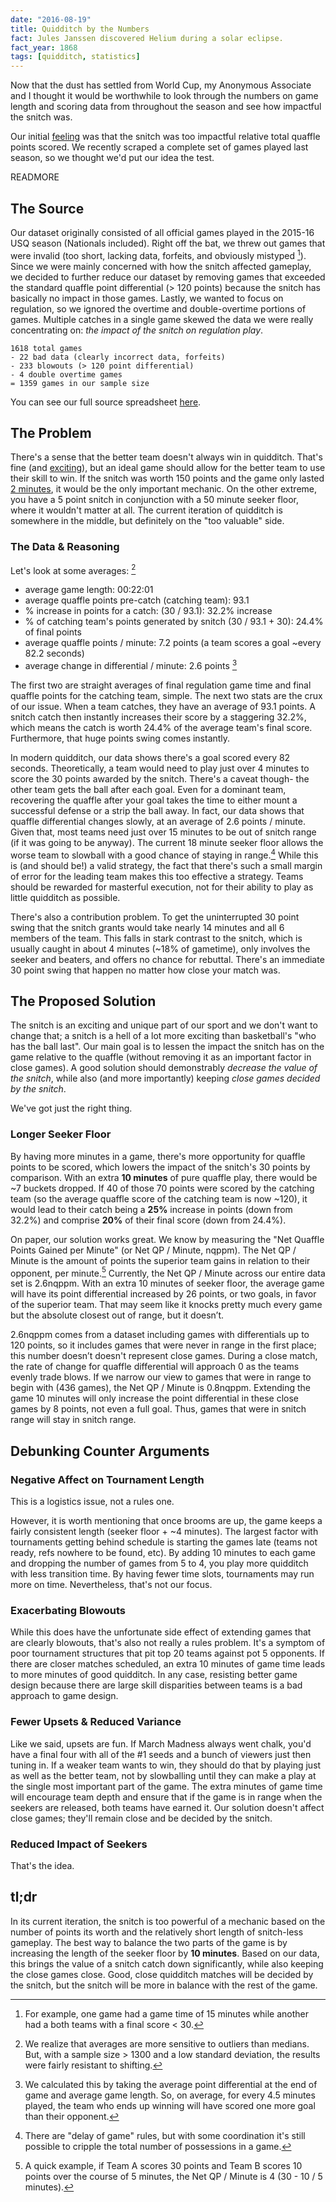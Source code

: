 ```yaml
---
date: "2016-08-19"
title: Quidditch by the Numbers
fact: Jules Janssen discovered Helium during a solar eclipse.
fact_year: 1868
tags: [quidditch, statistics]
---
```


Now that the dust has settled from World Cup, my Anonymous Associate and I thought it would be worthwhile to look through the numbers on game length and scoring data from throughout the season and see how impactful the snitch was.

Our initial [feeling](https://youtu.be/zNdkrtfZP8I?t=4m13s) was that the snitch was too impactful relative total quaffle points scored. We recently scraped a complete set of games played last season, so we thought we'd put our idea the test.

READMORE

## The Source

Our dataset originally consisted of all official games played in the 2015-16 USQ season (Nationals included). Right off the bat, we threw out games that were invalid (too short, lacking data, forfeits, and obviously mistyped [^1]). Since we were mainly concerned with how the snitch affected gameplay, we decided to further reduce our dataset by removing games that exceeded the standard quaffle point differential (> 120 points) because the snitch has basically no impact in those games. Lastly, we wanted to focus on regulation, so we ignored the overtime and double-overtime portions of games. Multiple catches in a single game skewed the data we were really concentrating on: _the impact of the snitch on regulation play_.

```
1618 total games
- 22 bad data (clearly incorrect data, forfeits)
- 233 blowouts (> 120 point differential)
- 4 double overtime games
= 1359 games in our sample size
```

You can see our full source spreadsheet [here](https://docs.google.com/spreadsheets/d/1adk0NZj3G7Xk6dZaAkZw4IGoKsRTQjKYkENMRfqQuB8/edit?usp=sharing).

## The Problem

There's a sense that the better team doesn't always win in quidditch. That's fine (and [exciting](http://www.cbsnews.com/news/march-madness-2016-ncaa-tournament-michigan-state-middle-tennessee-state-iowa-temple-oklahoma-cal/)), but an ideal game should allow for the better team to use their skill to win. If the snitch was worth 150 points and the game only lasted [2 minutes](https://www.youtube.com/watch?v=YOVS9yn2R7c), it would be the only important mechanic. On the other extreme, you have a 5 point snitch in conjunction with a 50 minute seeker floor, where it wouldn't matter at all. The current iteration of quidditch is somewhere in the middle, but definitely on the "too valuable" side.

### The Data & Reasoning

Let's look at some averages: [^2]

- average game length: 00:22:01
- average quaffle points pre-catch (catching team): 93.1
- % increase in points for a catch: (30 / 93.1): 32.2% increase
- % of catching team's points generated by snitch (30 / 93.1 + 30): 24.4% of final points
- average quaffle points / minute: 7.2 points (a team scores a goal ~every 82.2 seconds)
- average change in differential / minute: 2.6 points [^3]

The first two are straight averages of final regulation game time and final quaffle points for the catching team, simple. The next two stats are the crux of our issue. When a team catches, they have an average of 93.1 points. A snitch catch then instantly increases their score by a staggering 32.2%, which means the catch is worth 24.4% of the average team's final score. Furthermore, that huge points swing comes instantly.

In modern quidditch, our data shows there's a goal scored every 82 seconds. Theoretically, a team would need to play just over 4 minutes to score the 30 points awarded by the snitch. There's a caveat though- the other team gets the ball after each goal. Even for a dominant team, recovering the quaffle after your goal takes the time to either mount a successful defense or a strip the ball away. In fact, our data shows that quaffle differential changes slowly, at an average of 2.6 points / minute. Given that, most teams need just over 15 minutes to be out of snitch range (if it was going to be anyway). The current 18 minute seeker floor allows the worse team to slowball with a good chance of staying in range.[^4] While this is (and should be!) a valid strategy, the fact that there's such a small margin of error for the leading team makes this too effective a strategy. Teams should be rewarded for masterful execution, not for their ability to play as little quidditch as possible.

There's also a contribution problem. To get the uninterrupted 30 point swing that the snitch grants would take nearly 14 minutes and all 6 members of the team. This falls in stark contrast to the snitch, which is usually caught in about 4 minutes (~18% of gametime), only involves the seeker and beaters, and offers no chance for rebuttal. There's an immediate 30 point swing that happen no matter how close your match was.

## The Proposed Solution

The snitch is an exciting and unique part of our sport and we don't want to change that; a snitch is a hell of a lot more exciting than basketball's "who has the ball last". Our main goal is to lessen the impact the snitch has on the game relative to the quaffle (without removing it as an important factor in close games). A good solution should demonstrably _decrease the value of the snitch_, while also (and more importantly) keeping _close games decided by the snitch_.

We've got just the right thing.

### Longer Seeker Floor

By having more minutes in a game, there's more opportunity for quaffle points to be scored, which lowers the impact of the snitch's 30 points by comparison. With an extra **10 minutes** of pure quaffle play, there would be ~7 buckets dropped. If 40 of those 70 points were scored by the catching team (so the average quaffle score of the catching team is now ~120), it would lead to their catch being a **25%** increase in points (down from 32.2%) and comprise **20%** of their final score (down from 24.4%).

On paper, our solution works great. We know by measuring the "Net Quaffle Points Gained per Minute" (or Net QP / Minute, nqppm). The Net QP / Minute is the amount of points the superior team gains in relation to their opponent, per minute.[^5] Currently, the Net QP / Minute across our entire data set is 2.6nqppm. With an extra 10 minutes of seeker floor, the average game will have its point differential increased by 26 points, or two goals, in favor of the superior team. That may seem like it knocks pretty much every game but the absolute closest out of range, but it doesn’t.

2.6nqppm comes from a dataset including games with differentials up to 120 points, so it includes games that were never in range in the first place; this number doesn’t doesn't represent close games. During a close match, the rate of change for quaffle differential will approach 0 as the teams evenly trade blows. If we narrow our view to games that were in range to begin with (436 games), the Net QP / Minute is 0.8nqppm. Extending the game 10 minutes will only increase the point differential in these close games by 8 points, not even a full goal. Thus, games that were in snitch range will stay in snitch range.

## Debunking Counter Arguments

### Negative Affect on Tournament Length

This is a logistics issue, not a rules one.

However, it is worth mentioning that once brooms are up, the game keeps a fairly consistent length (seeker floor + ~4 minutes). The largest factor with tournaments getting behind schedule is starting the games late (teams not ready, refs nowhere to be found, etc). By adding 10 minutes to each game and dropping the number of games from 5 to 4, you play more quidditch with less transition time. By having fewer time slots, tournaments may run more on time. Nevertheless, that's not our focus.

### Exacerbating Blowouts

While this does have the unfortunate side effect of extending games that are clearly blowouts, that's also not really a rules problem. It's a symptom of poor tournament structures that pit top 20 teams against pot 5 opponents. If there are closer matches scheduled, an extra 10 minutes of game time leads to more minutes of good quidditch. In any case, resisting better game design because there are large skill disparities between teams is a bad approach to game design.

### Fewer Upsets & Reduced Variance

Like we said, upsets are fun. If March Madness always went chalk, you'd have a final four with all of the #1 seeds and a bunch of viewers just then tuning in. If a weaker team wants to win, they should do that by playing just as well as the better team, not by slowballing until they can make a play at the single most important part of the game. The extra minutes of game time will encourage team depth and ensure that if the game is in range when the seekers are released, both teams have earned it. Our solution doesn't affect close games; they'll remain close and be decided by the snitch.

### Reduced Impact of Seekers

That's the idea.

## tl;dr

In its current iteration, the snitch is too powerful of a mechanic based on the number of points its worth and the relatively short length of snitch-less gameplay. The best way to balance the two parts of the game is by increasing the length of the seeker floor by **10 minutes**. Based on our data, this brings the value of a snitch catch down significantly, while also keeping the close games close. Good, close quidditch matches will be decided by the snitch, but the snitch will be more in balance with the rest of the game.

[^1]: For example, one game had a game time of 15 minutes while another had a both teams with a final score < 30.
[^2]: We realize that averages are more sensitive to outliers than medians. But, with a sample size > 1300 and a low standard deviation, the results were fairly resistant to shifting.
[^3]: We calculated this by taking the average point differential at the end of game and average game length. So, on average, for every 4.5 minutes played, the team who ends up winning will have scored one more goal than their opponent.
[^4]: There are "delay of game" rules, but with some coordination it's still possible to cripple the total number of possessions in a game.
[^5]: A quick example, if Team A scores 30 points and Team B scores 10 points over the course of 5 minutes, the Net QP / Minute is 4 (30 - 10 / 5 minutes).
